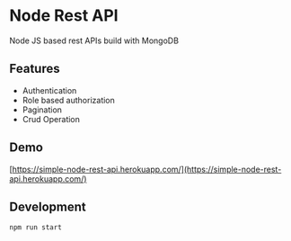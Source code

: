 # Node Rest API
Node JS based rest APIs build with MongoDB

## Features
- Authentication
- Role based authorization
- Pagination
- Crud Operation

## Demo
[https://simple-node-rest-api.herokuapp.com/](https://simple-node-rest-api.herokuapp.com/)

## Development
```
npm run start
```
